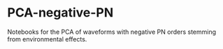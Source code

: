 # PCA-negative-PN
Notebooks for the PCA of waveforms with negative PN orders stemming from environmental effects.
